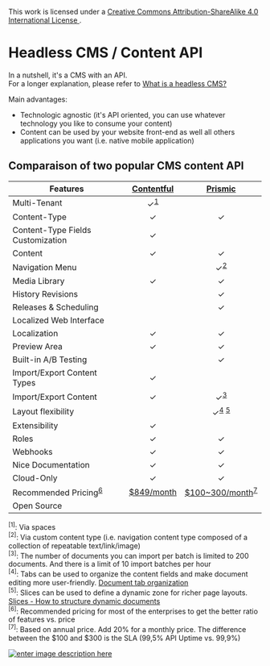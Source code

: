 This work is licensed under a [Creative Commons Attribution-ShareAlike 4.0 International License ](http://creativecommons.org/licenses/by-sa/4.0/).

# Headless CMS / Content API

In a nutshell, it's a CMS with an API.  
For a longer explanation, please refer to [What is a headless CMS?](https://prismic.io/headless-cms-intro)

Main advantages:
* Technologic agnostic (it's API oriented, you can use whatever technology you like to consume your content)
* Content can be used by your website front-end as well all others applications you want (i.e. native mobile application)

## Comparaison of two popular CMS content API

| Features |[Contentful](https://www.contentful.com/)|[Prismic](https://prismic.io/)|
|---|:---:|:---:|
|Multi-Tenant| ✓<sup>[1](#ref1)</sup> | |
|Content-Type| ✓ | ✓ |
|Content-Type Fields Customization| ✓ | |
|Content| ✓ | ✓ |
|Navigation Menu|  | ✓<sup>[2](#ref1)</sup> |
|Media Library| ✓ | ✓ |
|History Revisions|  | ✓ |
|Releases & Scheduling|  | ✓ |
|Localized Web Interface|  |  |
|Localization| ✓ | ✓ |
|Preview Area| ✓ | ✓ |
|Built-in A/B Testing| | ✓ |
|Import/Export Content Types| ✓ |  |
|Import/Export Content| ✓ | ✓<sup>[3](#ref3)</sup> |
|Layout flexibility|   | ✓<sup>[4](#ref4)</sup> <sup>[5](#ref5)</sup>|
|Extensibility| ✓ | |
|Roles| ✓ | ✓ |
|Webhooks| ✓ | ✓ |
|Nice Documentation| ✓ | ✓ |
|Cloud-Only| ✓ | ✓ |
|Recommended Pricing<sup>[6](#ref6)</sup>| [$849/month]() | [$100~300/month](https://prismic.io/pricing)<sup>[7](#ref7)</sup> |
|Open Source|  |  |

<sup><a name="ref1">[1]</a></sup>: Via spaces  
<sup><a name="ref2">[2]</a></sup>: Via custom content type (i.e. navigation content type composed of a collection of repeatable text/link/image)  
<sup><a name="ref3">[3]</a></sup>: The number of documents you can import per batch is limited to 200 documents. And there is a limit of 10 import batches per hour  
<sup><a name="ref4">[4]</a></sup>: Tabs can be used to organize the content fields and make document editing more user-friendly. [Document tab organization](https://intercom.help/prismicio/content-modeling-and-custom-types/structure-your-content/document-tab-organization)  
<sup><a name="ref5">[5]</a></sup>: Slices can be used to define a dynamic zone for richer page layouts. [Slices - How to structure dynamic documents](https://intercom.help/prismicio/content-modeling-and-custom-types/structure-your-content/slices-how-to-structure-dynamic-documents)  
<sup><a name="ref6">[6]</a></sup>: Recommended pricing for most of the enterprises to get the better ratio of features vs. price  
<sup><a name="ref7">[7]</a></sup>: Based on annual price. Add 20% for a monthly price. The difference between the $100 and $300 is the SLA (99,5% API Uptime vs. 99,9%)


[![enter image description here](https://i.creativecommons.org/l/by-sa/4.0/80x15.png) ](http://creativecommons.org/licenses/by-sa/4.0/)